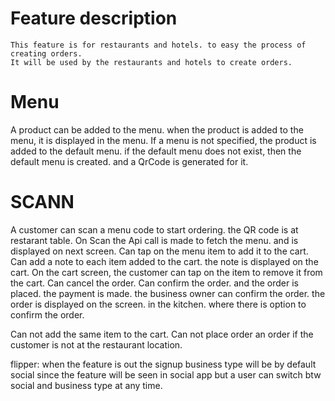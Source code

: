 # Feature description
    This feature is for restaurants and hotels. to easy the process of creating orders.
    It will be used by the restaurants and hotels to create orders.
# Menu
A product can be added to the menu. when the product is added to the menu, it is displayed in the menu.
If a menu is not specified, the product is added to the default menu.
if the default menu does not exist, then the default menu is created. and a QrCode is generated for it.

# SCANN
A customer can scan a menu code to start ordering. the QR code is at restarant table.
On Scan the Api call is made to fetch the menu. and is displayed on next screen.
Can tap on the menu item to add it to the cart.
Can add a note to each item added to the cart. the note is displayed on the cart.
On the cart screen, the customer can tap on the item to remove it from the cart.
Can cancel the order.
Can confirm the order. and the order is placed. the payment is made.
the business owner can confirm the order.
the order is displayed on the screen. in the kitchen. where there is option to confirm the order.

Can not add the same item to the cart.
Can not place order an order if the customer is not at the restaurant location.

flipper: when the feature is out the signup business type will be by default social since the feature will be seen in social app but a user can switch btw social and business type at any time.
